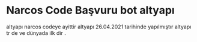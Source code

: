 # Narcos Code Başvuru bot altyapı

altyapı narcos codeye ayittir altyapı 26.04.2021 tarihinde yapılmıştır altyapı tr de ve dünyada ilk dir .
